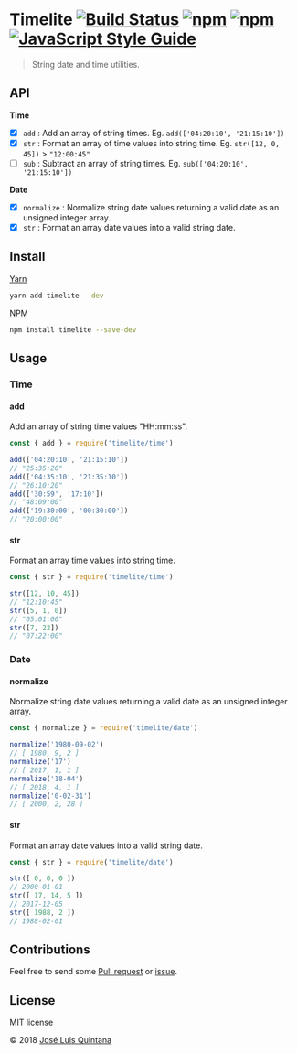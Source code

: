 # Timelite [![Build Status](https://travis-ci.org/joseluisq/timelite.svg?branch=master)](https://travis-ci.org/joseluisq/timelite) [![npm](https://img.shields.io/npm/v/timelite.svg)](https://www.npmjs.com/package/timelite) [![npm](https://img.shields.io/npm/dt/timelite.svg)](https://www.npmjs.com/package/timelite) [![JavaScript Style Guide](https://img.shields.io/badge/code_style-standard-brightgreen.svg)](https://standardjs.com)

> String date and time utilities.

## API

__Time__

- [x] `add` : Add an array of string times. Eg. `add(['04:20:10', '21:15:10'])`
- [x] `str` : Format an array of time values into string time. Eg. `str([12, 0, 45])` > `"12:00:45"`
- [ ] `sub` : Subtract an array of string times. Eg. `sub(['04:20:10', '21:15:10'])`

__Date__

- [x] `normalize` : Normalize string date values returning a valid date as an unsigned integer array.
- [x] `str` : Format an array date values into a valid string date.

## Install

[Yarn](https://github.com/yarnpkg/)

```sh
yarn add timelite --dev
```

[NPM](https://www.npmjs.com/)

```sh
npm install timelite --save-dev
```

## Usage

### Time

#### add

Add an array of string time values "HH:mm:ss".

```js
const { add } = require('timelite/time')

add(['04:20:10', '21:15:10'])
// "25:35:20"
add(['04:35:10', '21:35:10'])
// "26:10:20"
add(['30:59', '17:10'])
// "48:09:00"
add(['19:30:00', '00:30:00'])
// "20:00:00"
```

#### str

Format an array time values into string time.

```js
const { str } = require('timelite/time')

str([12, 10, 45])
// "12:10:45"
str([5, 1, 0])
// "05:01:00"
str([7, 22])
// "07:22:00"
```

### Date

#### normalize

Normalize string date values returning a valid date as an unsigned integer array.

```js
const { normalize } = require('timelite/date')

normalize('1980-09-02')
// [ 1980, 9, 2 ]
normalize('17')
// [ 2017, 1, 1 ]
normalize('18-04')
// [ 2018, 4, 1 ]
normalize('0-02-31')
// [ 2000, 2, 28 ]
```

#### str

Format an array date values into a valid string date.

```js
const { str } = require('timelite/date')

str([ 0, 0, 0 ])
// 2000-01-01
str([ 17, 14, 5 ])
// 2017-12-05
str([ 1988, 2 ])
// 1988-02-01
```

## Contributions

Feel free to send some [Pull request](https://github.com/joseluisq/timelite/pulls) or [issue](https://github.com/joseluisq/timelite/issues).

## License
MIT license

© 2018 [José Luis Quintana](http://git.io/joseluisq)
